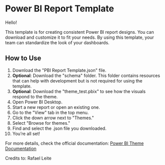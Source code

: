 # Power BI Report Template

Hello!

This template is for creating consistent Power BI report designs. You can download and customize it to fit your needs. By using this template, your team can standardize the look of your dashboards.

## How to Use

1. Download the "PBI Report Template.json" file.
2. **Optional**: Download the "schema" folder. This folder contains resources that can help with development but is not required for using the template. 
3. **Optional**: Download the "theme_test.pbix" to see how the visuals respond to the theme.
4. Open Power BI Desktop.
5. Start a new report or open an existing one.
6. Go to the "View" tab in the top menu.
7. Click the down arrow next to "Themes."
8. Select "Browse for themes."
9. Find and select the .json file you downloaded.
10. You’re all set!

For more details, check the official documentation: [Power BI Theme Documentation](https://learn.microsoft.com/en-us/power-bi/create-reports/desktop-report-themes#report-theme-json-file-format)

Credits to: Rafael Leite
